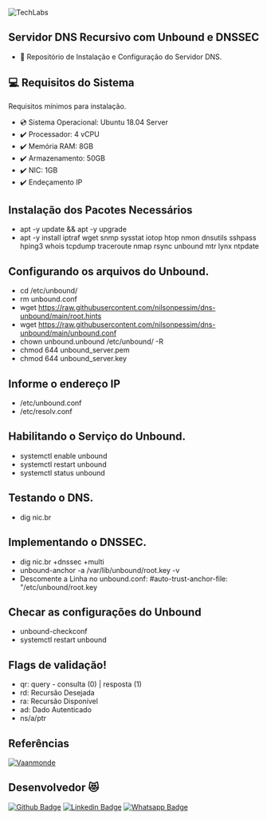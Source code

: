 ![TechLabs](https://techlabs.net.br/wp-content/uploads/2021/09/logo_blog.png)

## Servidor DNS Recursivo com Unbound e DNSSEC
* :star_struck: Repositório de Instalação e Configuração do Servidor DNS.
 
## :computer: Requisitos do Sistema
Requisitos mínimos para instalação.
 
* :cd: Sistema Operacional: Ubuntu 18.04 Server
* :heavy_check_mark: Processador: 4 vCPU
* :heavy_check_mark: Memória RAM: 8GB
* :heavy_check_mark: Armazenamento: 50GB
* :heavy_check_mark: NIC: 1GB
* :heavy_check_mark: Endeçamento IP

## Instalação dos Pacotes Necessários
*   apt -y update && apt -y upgrade
*   apt -y install iptraf wget snmp sysstat iotop htop nmon dnsutils sshpass hping3 whois tcpdump traceroute nmap rsync unbound mtr lynx ntpdate

## Configurando os arquivos do Unbound.
*   cd /etc/unbound/
*   rm unbound.conf
*   wget https://raw.githubusercontent.com/nilsonpessim/dns-unbound/main/root.hints
*   wget https://raw.githubusercontent.com/nilsonpessim/dns-unbound/main/unbound.conf
*   chown unbound.unbound /etc/unbound/ -R
*   chmod 644 unbound_server.pem
*   chmod 644 unbound_server.key

## Informe o endereço IP
*	/etc/unbound.conf
*   /etc/resolv.conf

## Habilitando o Serviço do Unbound.
*	systemctl enable unbound
*	systemctl restart unbound
*	systemctl status unbound

## Testando o DNS.
*	dig nic.br

## Implementando o DNSSEC.
*	dig nic.br +dnssec +multi
*	unbound-anchor -a /var/lib/unbound/root.key -v
* 	Descomente a Linha no unbound.conf: #auto-trust-anchor-file: "/etc/unbound/root.key

## Checar as configurações do Unbound
*	unbound-checkconf
*	systemctl restart unbound

## Flags de validação! 
* qr: query - consulta (0) | resposta (1)
* rd: Recursão Desejada
* ra: Recursão Disponível
* ad: Dado Autenticado
* ns/a/ptr

## Referências
[![Vaanmonde](https://avatars.githubusercontent.com/u/21218780?s=48)](https://github.com/vaamonde/ubiquiti-unifi)

## Desenvolvedor :heart_eyes_cat:
[![Github Badge](https://img.shields.io/badge/-Github-000?style=flat-square&logo=Github&logoColor=white&link=https://github.com/nilsonpessim)](https://github.com/nilsonpessim)
[![Linkedin Badge](https://img.shields.io/badge/-LinkedIn-blue?style=flat-square&logo=Linkedin&logoColor=white&link=https://br.linkedin.com/in/nilsonpessim)](https://br.linkedin.com/in/nilsonpessim)
[![Whatsapp Badge](https://img.shields.io/badge/-Whatsapp-4CA143?style=flat-square&labelColor=4CA143&logo=whatsapp&logoColor=white&link=https://api.whatsapp.com/send?phone=5537999351046)](https://api.whatsapp.com/send?phone=5537999351046)